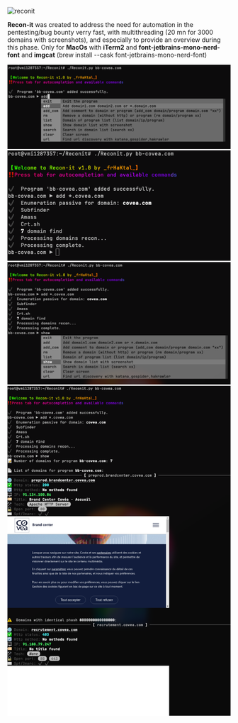 
![reconit](https://github.com/user-attachments/assets/95b0a679-5f68-4d60-a188-096e877755ca)

**Recon-it** was created to address the need for automation in the pentesting/bug bounty verry fast, with multithreading (20 mn for 3000 domains with screenshots), and especially to provide an overview during this phase.
Only for **MacOs** with **iTerm2** and **font-jetbrains-mono-nerd-font** and **imgcat** (brew install --cask font-jetbrains-mono-nerd-font)

![Description de l'image](1.png)
![Description de l'image](2.png)
![Description de l'image](3.png)
![Description de l'image](4.png)
